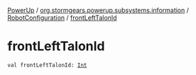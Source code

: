 [PowerUp](../../index.md) / [org.stormgears.powerup.subsystems.information](../index.md) / [RobotConfiguration](index.md) / [frontLeftTalonId](./front-left-talon-id.md)

# frontLeftTalonId

`val frontLeftTalonId: `[`Int`](https://kotlinlang.org/api/latest/jvm/stdlib/kotlin/-int/index.html)